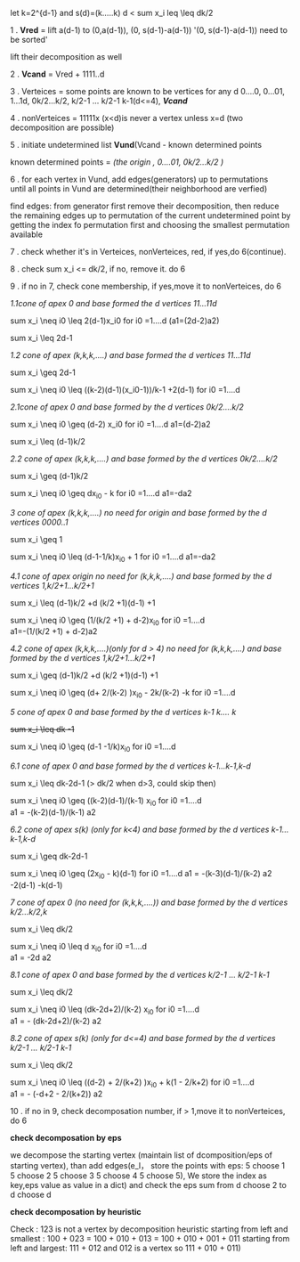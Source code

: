 let k=2^{d-1} and s(d)=(k…..k)   d < sum x_i leq \leq dk/2 


1 .   **Vred** = lift  a(d-1) to (0,a(d-1)), (0, s(d-1)-a(d-1)) 
'(0, s(d-1)-a(d-1)) need to be sorted'

lift their decomposition as well

2 .  **Vcand** = Vred + 1111..d

3 . Verteices = some points are known to be vertices for any d 
0….0, 0…01, 1…1d, 0k/2…k/2, k/2-1 … k/2-1 k-1(d<=4), **_Vcand_**

4 . nonVerteices = 11111x (x<d)is never a vertex 
unless x=d (two decomposition are possible) 

5 . initiate undetermined list **Vund**(Vcand - known determined points

known determined points = _(the origin , 0….01,  0k/2…k/2 )_

6 . for each vertex in Vund, add edges(generators) up to permutations  
until all points in Vund are determined(their neighborhood are verfied)

find edges: from generator first remove their decomposition, 
then reduce the remaining edges up to permutation of the current undetermined point 
by getting the index fo permutation first 
and choosing the smallest permutation available

7 . check whether it's in Verteices, nonVerteices, red, if yes,do 6(continue). 

8 . check sum x_i <= dk/2, if no, remove it. do 6

9 . if no in 7, check cone membership, if yes,move it to nonVerteices, do 6


 _1.1cone of apex 0 and base formed the d vertices 11…11d_
 
 sum x_i \neq i0 \leq 2(d-1)x_i0   for i0 =1….d (a1=(2d-2)a2)
 
 sum x_i \leq 2d-1
 
_1.2 cone of apex (k,k,k,....) and base formed the d vertices 11…11d_

 sum x_i \geq 2d-1

 sum x_i \neq i0 \leq ((k-2)(d-1)(x_i0-1))/k-1 +2(d-1)   for i0 =1….d  
 
 
 _2.1cone of apex 0 and base formed by the d vertices 0k/2….k/2_

sum x_i \neq i0 \geq (d-2) x_i0   for i0 =1….d  a1=(d-2)a2  

sum x_i \leq (d-1)k/2

 _2.2 cone of apex (k,k,k,....) and base formed by the d vertices 0k/2….k/2_

sum x_i \geq (d-1)k/2

sum x_i \neq i0 \geq dx<sub>i0</sub> - k   for i0 =1….d  a1=-da2 

 _3 cone of apex (k,k,k,....) no need for origin and base formed 
 by the d vertices 0000..1_

sum x_i \geq 1

sum x_i \neq i0 \leq (d-1-1/k)x<sub>i0</sub> + 1   for i0 =1….d  a1=-da2 

 _4.1 cone of apex origin no need for (k,k,k,....) and base formed 
 by the d vertices 1,k/2+1…k/2+1_
 
 sum x_i \leq (d-1)k/2 +d  (k/2 +1)(d-1) +1
 
 sum x_i \neq i0 \geq (1/(k/2 +1) + d-2)x<sub>i0</sub>    for i0 =1….d  
 a1=-(1/(k/2 +1) + d-2)a2

 _4.2 cone of apex (k,k,k,....)(only for d > 4) no need for (k,k,k,....) and base formed 
 by the d vertices 1,k/2+1…k/2+1_

sum x_i \geq (d-1)k/2 +d  (k/2 +1)(d-1) +1
 
sum x_i \neq i0 \geq (d+ 2/(k-2) )x<sub>i0</sub> - 2k/(k-2) -k   for i0 =1….d  


_5 cone of apex 0 and base formed by the d vertices k-1 k.... k_

~~sum x_i \leq dk -1~~
 
sum x_i \neq i0 \geq (d-1 -1/k)x<sub>i0</sub>   for i0 =1….d  

_6.1 cone of apex 0  and base formed by the d vertices k-1…k-1,k-d_

sum x_i \leq dk-2d-1 (> dk/2 when d>3, could skip then)
 
sum x_i \neq i0 \geq ((k-2)(d-1)/(k-1) x<sub>i0</sub>   for i0 =1….d  
a1 = -(k-2)(d-1)/(k-1) a2

_6.2 cone of apex s(k) (only for k<4) and base formed 
by the d vertices k-1…k-1,k-d_

sum x_i \geq dk-2d-1
 
sum x_i \neq i0 \geq (2x<sub>i0</sub> - k)(d-1)
 for i0 =1….d 
a1 = -(k-3)(d-1)/(k-2) a2  -2(d-1)     -k(d-1)


_7 cone of apex 0 (no need for (k,k,k,....)) and base formed 
by the d vertices k/2…k/2,k_

sum x_i \leq  dk/2 
 
sum x_i \neq i0 \leq d x<sub>i0</sub>   for i0 =1….d  
a1 = -2d a2

_8.1 cone of apex 0 and base formed by the d vertices k/2-1 … k/2-1 k-1_

sum x_i \leq  dk/2 
 
sum x_i \neq i0 \leq (dk-2d+2)/(k-2) x<sub>i0</sub>   for i0 =1….d  
a1 = - (dk-2d+2)/(k-2) a2

_8.2 cone of apex s(k) (only for d<=4) and base formed by the d vertices k/2-1 … k/2-1 k-1_

sum x_i \leq  dk/2 
 
sum x_i \neq i0 \leq ((d-2) + 2/(k+2) )x<sub>i0</sub> + k(1 - 2/k+2)   for i0 =1….d  
a1 = - (-d+2 - 2/(k+2)) a2

10 . if no in 9, check decomposation number, if > 1,move it to nonVerteices, 
do 6

**check decomposation by eps**

we decompose the starting vertex (maintain list of dcomposition/eps
of starting vertex), than add edges(e_l， store the points with eps:
5 choose 1 5 choose 2 5 choose 3 5 choose 4 5 choose 5),
We store the index as key,eps value as value in a dict)
and check the eps sum from d choose 2 to d choose d

**check decomposation by heuristic**

Check : 123 is not a vertex by decomposition heuristic 
starting from left and smallest : 
100 + 023 = 100 + 010 + 013 = 100 + 010 + 001 + 011 
starting from left and largest:
111 + 012 and 012 is a vertex so 111 + 010 + 011)
